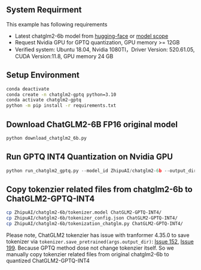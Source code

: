 ## System Requirment
This example has following requirements
- Latest chatglm2-6b model from [hugging-face](https://hf-mirror.com/THUDM/chatglm2-6b) or [model scope](https://modelscope.cn/models/ZhipuAI/chatglm2-6b/summary)
- Request Nvidia GPU for GPTQ quantization, GPU memory >= 12GB
- Verified system: Ubuntu 18.04, Nvidia 1080TI，Driver Version: 520.61.05, CUDA Version:11.8, GPU memory 24 GB


## Setup Environment
```bash
conda deactivate
conda create -n chatglm2-gptq python=3.10
conda activate chatglm2-gptq
python -m pip install -r requirements.txt
```

## Download ChatGLM2-6B FP16 original model 
```python
python download_chatglm2_6b.py
```

## Run GPTQ INT4 Quantization on Nvidia GPU
```python
python run_chatglm2_gptq.py --model_id ZhipuAI/chatglm2-6b --output_dir ChatGLM2-GPTQ-INT4
```

## Copy tokenzier related files from chatglm2-6b to ChatGLM2-GPTQ-INT4
```bash
cp ZhipuAI/chatglm2-6b/tokenizer.model ChatGLM2-GPTQ-INT4/
cp ZhipuAI/chatglm2-6b/tokenizer_config.json ChatGLM2-GPTQ-INT4/
cp ZhipuAI/chatglm2-6b/tokenization_chatglm.py ChatGLM2-GPTQ-INT4/
```

Please note, ChatGLM2 tokenzier has issue with tranformer 4.35.0 to save tokenizer via `tokenizer.save_pretrained(args.output_dir)`: [Issue 152](https://github.com/THUDM/ChatGLM3/issues/152), [Issue 199](https://github.com/InternLM/xtuner/issues/199).
Because GPTQ method dose not change tokenzier itself. So we manually copy tokenzier related files from original chatglm2-6b to quantized ChatGLM2-GPTQ-INT4

